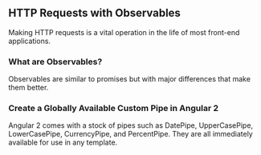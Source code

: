 ## HTTP Requests with Observables
Making HTTP requests is a vital operation in the life of most front-end applications. 
### What are Observables?
Observables are similar to promises but with major differences that make them better.
### Create a Globally Available Custom Pipe in Angular 2
Angular 2 comes with a stock of pipes such as DatePipe, UpperCasePipe, LowerCasePipe, CurrencyPipe, and PercentPipe. They are all immediately available for use in any template. 

